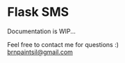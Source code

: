 # Flask SMS
Documentation is WIP...
<br>

Feel free to contact me for questions :) <br>
brnpaintsil@gmail.com
